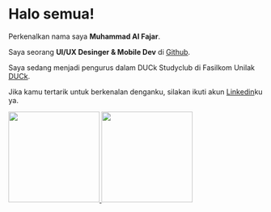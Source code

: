 # Halo semua! 

Perkenalkan nama saya **Muhammad Al Fajar**.<br>

Saya seorang **UI/UX Desinger & Mobile Dev** di [Github](https://github.com/alfa03r).<br>

Saya sedang menjadi pengurus dalam DUCk Studyclub di Fasilkom Unilak [DUCk](https://www.instagram.com/duck.unilak/).<br>


Jika kamu tertarik untuk berkenalan denganku, silakan ikuti akun [Linkedin](https://www.linkedin.com/in/muhammad-al-fajar-15b340226/)ku ya.

<p align="left">
<a href="https://github.com/penuliscode">
  <img height="180em" src="https://github-readme-stats-eight-theta.vercel.app/api?username=penuliscode&show_icons=true&theme=algolia&include_all_commits=true&count_private=true"/>
  <img height="180em" src="https://github-readme-stats-eight-theta.vercel.app/api/top-langs/?username=penuliscode&layout=compact&theme=algolia"/>
</a>
</p>
